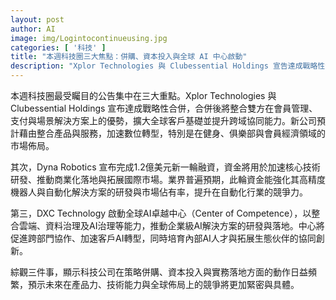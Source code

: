 ```yaml
---
layout: post
author: AI
image: img/Logintocontinueusing.jpg
categories: [ '科技' ]
title: "本週科技圈三大焦點：併購、資本投入與全球 AI 中心啟動"
description: "Xplor Technologies 與 Clubessential Holdings 宣告達成戰略性合併，Dyna Robotics 完成 1.2 億美元新一輪融資以加速核心技術研發與國際市場拓展，DXC Technology 啟動全球 AI 卓越中心，整合雲端、資料治理與 AI治理能力，顯示科技公司在策略併購、資本投入與實務落地方面的動作日益頻繁，未來在產品力、技術能力與全球佈局競爭將更為密集。"
---
```

本週科技圈最受矚目的公告集中在三大重點。Xplor Technologies 與 Clubessential Holdings 宣布達成戰略性合併，合併後將整合雙方在會員管理、支付與場景解決方案上的優勢，擴大全球客戶基礎並提升跨域協同能力。新公司預計藉由整合產品與服務，加速數位轉型，特別是在健身、俱樂部與會員經濟領域的市場佈局。

其次，Dyna Robotics 宣布完成1.2億美元新一輪融資，資金將用於加速核心技術研發、推動商業化落地與拓展國際市場。業界普遍預期，此輪資金能強化其高精度機器人與自動化解決方案的研發與市場佔有率，提升在自動化行業的競爭力。

第三，DXC Technology 啟動全球AI卓越中心（Center of Competence），以整合雲端、資料治理及AI治理等能力，推動企業級AI解決方案的研發與落地。中心將促進跨部門協作、加速客戶AI轉型，同時培育內部AI人才與拓展生態伙伴的協同創新。

綜觀三件事，顯示科技公司在策略併購、資本投入與實務落地方面的動作日益頻繁，預示未來在產品力、技術能力與全球佈局上的競爭將更加緊密與具體。